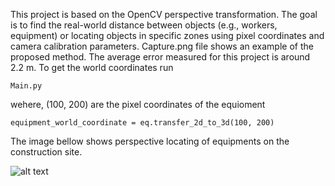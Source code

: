 This project is based on the OpenCV perspective transformation. The goal is to find the real-world distance between objects (e.g., workers, equipment) or locating objects in specific zones using pixel coordinates and camera calibration parameters. Capture.png file shows an example of the proposed method. The average error measured for this project is around 2.2 m.
To get the world coordinates run
```
Main.py
```
wehere, (100, 200) are the pixel coordinates of the equioment
```
equipment_world_coordinate = eq.transfer_2d_to_3d(100, 200)
```
The image bellow shows perspective locating of equipments on the construction site.

![alt text](https://github.com/mohammadakz/Perspective_transfromation/blob/master/Capture.PNG)
